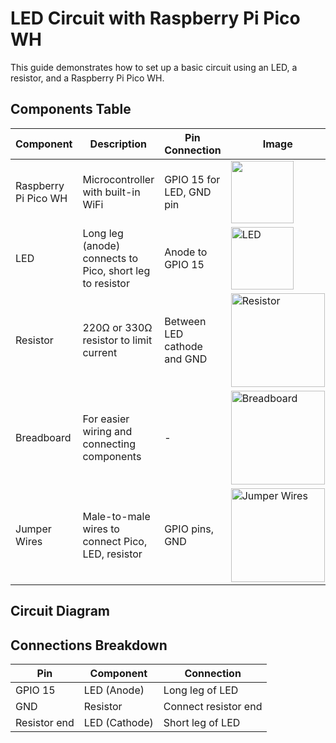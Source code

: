 # LED Circuit with Raspberry Pi Pico WH

This guide demonstrates how to set up a basic circuit using an LED, a resistor, and a Raspberry Pi Pico WH.

## Components Table

| Component           | Description                                         | Pin Connection            | Image                                       |
|---------------------|-----------------------------------------------------|---------------------------|---------------------------------------------|
| Raspberry Pi Pico WH | Microcontroller with built-in WiFi                  | GPIO 15 for LED, GND pin   | <img src="https://github.com/user-attachments/assets/3d182aa3-03d6-452b-a237-287b00e4ef78" width="100">  |
| LED                 | Long leg (anode) connects to Pico, short leg to resistor | Anode to GPIO 15           | <img src="https://github.com/user-attachments/assets/b92353ea-fafa-42f3-88cc-332ef708080a" alt="LED" width="100">  |
| Resistor            | 220Ω or 330Ω resistor to limit current               | Between LED cathode and GND| <img src="https://github.com/user-attachments/assets/5a9a6009-1f72-456d-8f71-78e0e07ad844" alt="Resistor" width="150">  |
| Breadboard          | For easier wiring and connecting components          | -                         | <img src="https://github.com/user-attachments/assets/69cd2ff4-8c64-456c-b3e9-8d733243dafc" alt="Breadboard" width="150">  |
| Jumper Wires        | Male-to-male wires to connect Pico, LED, resistor    | GPIO pins, GND             | <img src="https://github.com/user-attachments/assets/b7bfddc2-2750-4428-bab8-db537fb9933c" alt="Jumper Wires" width="150">  |
## Circuit Diagram



## Connections Breakdown

| **Pin**      | **Component**  | **Connection**       |
|--------------|----------------|----------------------|
| GPIO 15      | LED (Anode)    | Long leg of LED      |
| GND          | Resistor       | Connect resistor end |
| Resistor end | LED (Cathode)  | Short leg of LED     |

